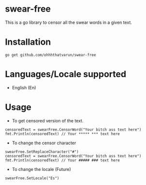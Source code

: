 # swear-free
This is a go library to censor all the swear words in a given text.

# Installation

```
go get github.com/ohhhthatvarun/swear-free
```

# Languages/Locale supported
- English (En)

# Usage

* To get censored version of the text.

```
censoredText = swearFree.CensorWord("Your bitch ass text here")
fmt.Println(censoredText) // Your ***** *** text here
```

* To change the censor character

```
swearFree.SetReplaceCharacter("#")
censoredText = swearFree.CensorWord("Your bitch ass text here")
fmt.Println(censoredText) // Your ##### ### text here
```

* To change the locale (Future)

```
swearFree.SetLocale("Es")
```
